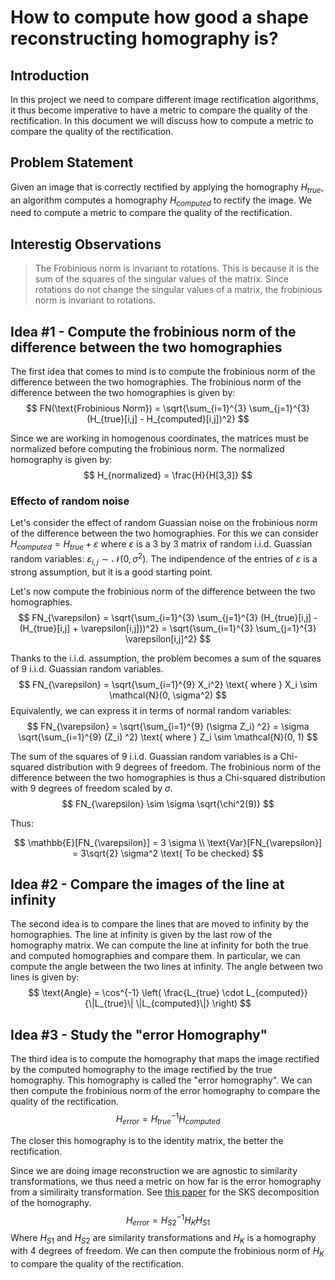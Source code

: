 # How to compute how good a shape reconstructing homography is?

## Introduction
In this project we need to compare different image rectification algorithms, it thus become imperative to have a metric to compare the quality of the rectification. In this document we will discuss how to compute a metric to compare the quality of the rectification.

## Problem Statement
Given an image that is correctly rectified by applying the homography $H_{true}$, an algorithm computes a homography $H_{computed}$ to rectify the image. We need to compute a metric to compare the quality of the rectification.

## Interestig Observations
> The Frobinious norm is invariant to rotations. This is because it is the sum of the squares of the singular values of the matrix. Since rotations do not change the singular values of a matrix, the frobinious norm is invariant to rotations.

## Idea #1 - Compute the frobinious norm of the difference between the two homographies
The first idea that comes to mind is to compute the frobinious norm of the difference between the two homographies. The frobinious norm of the difference between the two homographies is given by:
$$
FN(\text{Frobinious Norm}) = \sqrt{\sum_{i=1}^{3} \sum_{j=1}^{3} (H_{true}[i,j] - H_{computed}[i,j])^2}
$$

Since we are working in homogenous coordinates, the matrices must be normalized before computing the frobinious norm. The normalized homography is given by:
$$
H_{normalized} = \frac{H}{H[3,3]}
$$

### Effecto of random noise
Let's consider the effect of random Guassian noise on the frobinious norm of the difference between the two homographies. For this we can consider $H_{computed} = H_{true} + \varepsilon$ where $\varepsilon$ is a 3 by 3 matrix of random i.i.d. Guassian random variables: $\varepsilon_{i,j} \sim \mathcal{N}(0, \sigma^2)$. The indipendence of the entries of $\varepsilon$ is a strong assumption, but it is a good starting point.

Let's now compute the frobinious norm of the difference between the two homographies. 
$$
FN_{\varepsilon} = \sqrt{\sum_{i=1}^{3} \sum_{j=1}^{3} (H_{true}[i,j] - (H_{true}[i,j] + \varepsilon[i,j]))^2} = \sqrt{\sum_{i=1}^{3} \sum_{j=1}^{3} \varepsilon[i,j]^2}
$$

Thanks to the i.i.d. assumption, the problem becomes a sum of the squares of 9 i.i.d. Guassian random variables. 
$$
FN_{\varepsilon} = \sqrt{\sum_{i=1}^{9} X_i^2} \text{  where  } X_i \sim \mathcal{N}(0, \sigma^2) 
$$
Equivalently, we can express it in terms of normal random variables:
$$
FN_{\varepsilon} = \sqrt{\sum_{i=1}^{9} (\sigma Z_i) ^2} = \sigma \sqrt{\sum_{i=1}^{9} (Z_i) ^2} \text{  where  } Z_i \sim \mathcal{N}(0, 1)
$$

The sum of the squares of 9 i.i.d. Guassian random variables is a Chi-squared distribution with 9 degrees of freedom. The frobinious norm of the difference between the two homographies is thus a Chi-squared distribution with 9 degrees of freedom scaled by $\sigma$.
$$
FN_{\varepsilon} \sim \sigma \sqrt{\chi^2(9)}
$$

Thus:

$$
\mathbb{E}[FN_{\varepsilon}] = 3 \sigma \\
\text{Var}[FN_{\varepsilon}] = 3\sqrt{2} \sigma^2 \text{ To be checked}
$$
## Idea #2 - Compare the images of the line at infinity
The second idea is to compare the lines that are moved to infinity by the homographies. The line at infinity is given by the last row of the homography matrix. We can compute the line at infinity for both the true and computed homographies and compare them.
In particular, we can compute the angle between the two lines at infinity. The angle between two lines is given by:
$$
\text{Angle} = \cos^{-1} \left( \frac{L_{true} \cdot L_{computed}}{\|L_{true}\| \|L_{computed}\|} \right)
$$

## Idea #3 - Study the "error Homography"
The third idea is to compute the homography that maps the image rectified by the computed homography to the image rectified by the true homography. This homography is called the "error homography". We can then compute the frobinious norm of the error homography to compare the quality of the rectification.
$$
H_{error} = H_{true}^{-1} H_{computed}
$$

The closer this homography is to the identity matrix, the better the rectification.

Since we are doing image reconstruction we are agnostic to similarity transformations, we thus need a metric on how far is the error homography from a similiraity transformation. See [this paper](./Papers/FAST%20AND%20INTERPRETABLE%202D%20HOMOGRAPHY%20DECOMPOSITION.pdf) for the SKS decomposition of the homography.
$$
H_{error} = H_{S2}^{-1} H_{K} H_{S1}
$$
Where $H_{S1}$ and $H_{S2}$ are similarity transformations and $H_{K}$ is a homography with 4 degrees of freedom. We can then compute the frobinious norm of $H_{K}$ to compare the quality of the rectification.